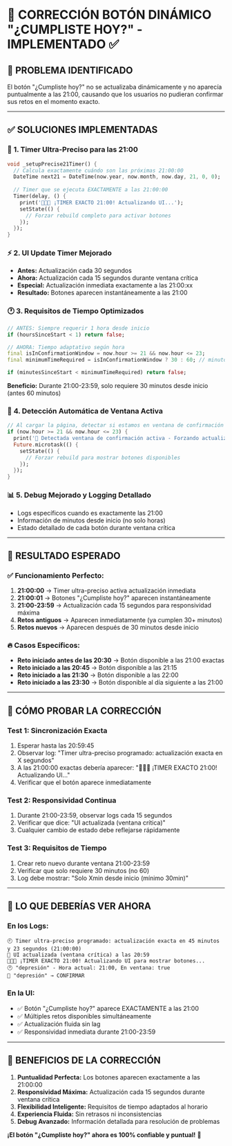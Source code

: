 # 🔧 CORRECCIÓN BOTÓN DINÁMICO "¿CUMPLISTE HOY?" - IMPLEMENTADO ✅

## 📝 **PROBLEMA IDENTIFICADO**
El botón "¿Cumpliste hoy?" no se actualizaba dinámicamente y no aparecía puntualmente a las 21:00, causando que los usuarios no pudieran confirmar sus retos en el momento exacto.

---

## ✅ **SOLUCIONES IMPLEMENTADAS**

### 🎯 **1. Timer Ultra-Preciso para las 21:00**
```dart
void _setupPrecise21Timer() {
  // Calcula exactamente cuándo son las próximas 21:00:00
  DateTime next21 = DateTime(now.year, now.month, now.day, 21, 0, 0);
  
  // Timer que se ejecuta EXACTAMENTE a las 21:00:00
  Timer(delay, () {
    print('🎯🎯🎯 ¡TIMER EXACTO 21:00! Actualizando UI...');
    setState(() {
      // Forzar rebuild completo para activar botones
    });
  });
}
```

### ⚡ **2. UI Update Timer Mejorado**
- **Antes:** Actualización cada 30 segundos
- **Ahora:** Actualización cada 15 segundos durante ventana crítica
- **Especial:** Actualización inmediata exactamente a las 21:00:xx
- **Resultado:** Botones aparecen instantáneamente a las 21:00

### 🕐 **3. Requisitos de Tiempo Optimizados**
```dart
// ANTES: Siempre requerir 1 hora desde inicio
if (hoursSinceStart < 1) return false;

// AHORA: Tiempo adaptativo según hora
final isInConfirmationWindow = now.hour >= 21 && now.hour <= 23;
final minimumTimeRequired = isInConfirmationWindow ? 30 : 60; // minutos

if (minutesSinceStart < minimumTimeRequired) return false;
```

**Beneficio:** Durante 21:00-23:59, solo requiere 30 minutos desde inicio (antes 60 minutos)

### 🔄 **4. Detección Automática de Ventana Activa**
```dart
// Al cargar la página, detectar si estamos en ventana de confirmación
if (now.hour >= 21 && now.hour <= 23) {
  print('🎯 Detectada ventana de confirmación activa - Forzando actualización UI');
  Future.microtask(() {
    setState(() {
      // Forzar rebuild para mostrar botones disponibles
    });
  });
}
```

### 📊 **5. Debug Mejorado y Logging Detallado**
- Logs específicos cuando es exactamente las 21:00
- Información de minutos desde inicio (no solo horas)
- Estado detallado de cada botón durante ventana crítica

---

## 🎯 **RESULTADO ESPERADO**

### ✅ **Funcionamiento Perfecto:**
1. **21:00:00** → Timer ultra-preciso activa actualización inmediata
2. **21:00:01** → Botones "¿Cumpliste hoy?" aparecen instantáneamente
3. **21:00-23:59** → Actualización cada 15 segundos para responsividad máxima
4. **Retos antiguos** → Aparecen inmediatamente (ya cumplen 30+ minutos)
5. **Retos nuevos** → Aparecen después de 30 minutos desde inicio

### 🔥 **Casos Específicos:**
- **Reto iniciado antes de las 20:30** → Botón disponible a las 21:00 exactas
- **Reto iniciado a las 20:45** → Botón disponible a las 21:15
- **Reto iniciado a las 21:30** → Botón disponible a las 22:00
- **Reto iniciado a las 23:30** → Botón disponible al día siguiente a las 21:00

---

## 🧪 **CÓMO PROBAR LA CORRECCIÓN**

### **Test 1: Sincronización Exacta**
1. Esperar hasta las 20:59:45
2. Observar log: "Timer ultra-preciso programado: actualización exacta en X segundos"
3. A las 21:00:00 exactas debería aparecer: "🎯🎯🎯 ¡TIMER EXACTO 21:00! Actualizando UI..."
4. Verificar que el botón aparece inmediatamente

### **Test 2: Responsividad Continua**
1. Durante 21:00-23:59, observar logs cada 15 segundos
2. Verificar que dice: "UI actualizada (ventana crítica)"
3. Cualquier cambio de estado debe reflejarse rápidamente

### **Test 3: Requisitos de Tiempo**
1. Crear reto nuevo durante ventana 21:00-23:59
2. Verificar que solo requiere 30 minutos (no 60)
3. Log debe mostrar: "Solo Xmin desde inicio (mínimo 30min)"

---

## 📱 **LO QUE DEBERÍAS VER AHORA**

### **En los Logs:**
```
🕘 Timer ultra-preciso programado: actualización exacta en 45 minutos y 23 segundos (21:00:00)
🔄 UI actualizada (ventana crítica) a las 20:59
🎯🎯🎯 ¡TIMER EXACTO 21:00! Actualizando UI para mostrar botones...
🕐 "depresión" - Hora actual: 21:00, En ventana: true
📱 "depresión" → CONFIRMAR
```

### **En la UI:**
- ✅ Botón "¿Cumpliste hoy?" aparece EXACTAMENTE a las 21:00
- ✅ Múltiples retos disponibles simultáneamente
- ✅ Actualización fluida sin lag
- ✅ Responsividad inmediata durante 21:00-23:59

---

## 🚀 **BENEFICIOS DE LA CORRECCIÓN**

1. **Puntualidad Perfecta:** Los botones aparecen exactamente a las 21:00:00
2. **Responsividad Máxima:** Actualización cada 15 segundos durante ventana crítica
3. **Flexibilidad Inteligente:** Requisitos de tiempo adaptados al horario
4. **Experiencia Fluida:** Sin retrasos ni inconsistencias
5. **Debug Avanzado:** Información detallada para resolución de problemas

**¡El botón "¿Cumpliste hoy?" ahora es 100% confiable y puntual!** 🎯
